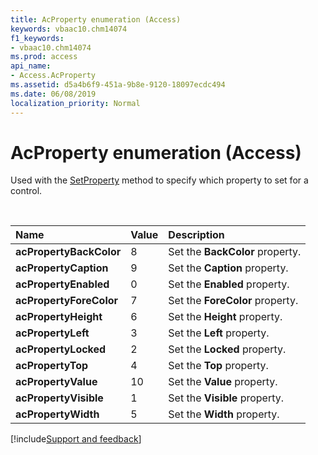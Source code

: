 ```yaml
---
title: AcProperty enumeration (Access)
keywords: vbaac10.chm14074
f1_keywords:
- vbaac10.chm14074
ms.prod: access
api_name:
- Access.AcProperty
ms.assetid: d5a4b6f9-451a-9b8e-9120-18097ecdc494
ms.date: 06/08/2019
localization_priority: Normal
---
```



# AcProperty enumeration (Access)

Used with the [SetProperty](Access.DoCmd.SetProperty.md) method to specify which property to set for a control.

<br/>

|Name|Value|Description|
|:-----|:-----|:-----|
|**acPropertyBackColor**|8|Set the **BackColor** property.|
|**acPropertyCaption**|9|Set the **Caption** property.|
|**acPropertyEnabled**|0|Set the **Enabled** property.|
|**acPropertyForeColor**|7|Set the **ForeColor** property.|
|**acPropertyHeight**|6|Set the **Height** property.|
|**acPropertyLeft**|3|Set the **Left** property.|
|**acPropertyLocked**|2|Set the **Locked** property.|
|**acPropertyTop**|4|Set the **Top** property.|
|**acPropertyValue**|10|Set the **Value** property.|
|**acPropertyVisible**|1|Set the **Visible** property.|
|**acPropertyWidth**|5|Set the **Width** property.|

[!include[Support and feedback](~/includes/feedback-boilerplate.md)]
